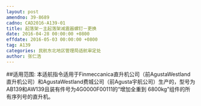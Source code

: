 ```yaml
---
layout: post
amendno: 39-8689
cadno: CAD2016-A139-01
title: 起落架－主起落架减震器螺钉－更换
date: 2016-04-28 00:00:00 +0800
effdate: 2016-05-03 00:00:00 +0800
tag: A139
categories: 民航东北地区管理局适航审定处
author: 张仁浩
---
```


##适用范围:
本适航指令适用于Finmeccanica直升机公司（前AgustaWestland直升机公司）和AgustaWestland费城公司（前Agusta宇航公司）生产的，型号为AB139和AW139且装有件号为4G0000F00111的“增加全重到 6800kg”组件的所有序列号的直升机。

